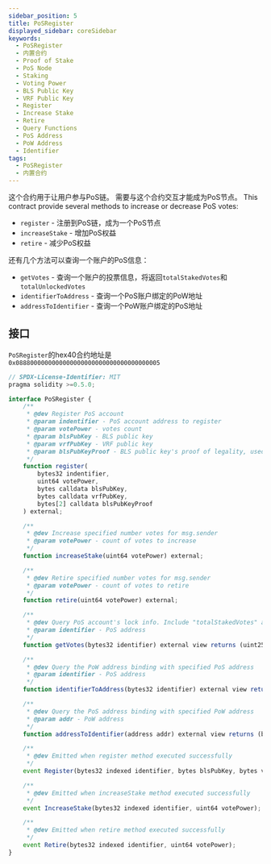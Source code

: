 ```yaml
---
sidebar_position: 5
title: PoSRegister
displayed_sidebar: coreSidebar
keywords:
  - PoSRegister
  - 内置合约
  - Proof of Stake
  - PoS Node
  - Staking
  - Voting Power
  - BLS Public Key
  - VRF Public Key
  - Register
  - Increase Stake
  - Retire
  - Query Functions
  - PoS Address
  - PoW Address
  - Identifier
tags:
  - PoSRegister
  - 内置合约
---
```


这个合约用于让用户参与PoS链。 需要与这个合约交互才能成为PoS节点。 This contract provide several methods to increase or decrease PoS votes:

- `register` - 注册到PoS链，成为一个PoS节点
- `increaseStake` - 增加PoS权益
- `retire` - 减少PoS权益

还有几个方法可以查询一个账户的PoS信息：

- `getVotes` - 查询一个账户的投票信息，将返回`totalStakedVotes`和`totalUnlockedVotes`
- `identifierToAddress` - 查询一个PoS账户绑定的PoW地址
- `addressToIdentifier` - 查询一个PoW账户绑定的PoS地址

## 接口

`PoSRegister`的hex40合约地址是`0x0888000000000000000000000000000000000005`

```js
// SPDX-License-Identifier: MIT
pragma solidity >=0.5.0;

interface PoSRegister {
    /**
     * @dev Register PoS account
     * @param indentifier - PoS account address to register
     * @param votePower - votes count
     * @param blsPubKey - BLS public key
     * @param vrfPubKey - VRF public key
     * @param blsPubKeyProof - BLS public key's proof of legality, used to against some attack, generated by conflux-rust fullnode
     */
    function register(
        bytes32 indentifier,
        uint64 votePower,
        bytes calldata blsPubKey,
        bytes calldata vrfPubKey,
        bytes[2] calldata blsPubKeyProof
    ) external;

    /**
     * @dev Increase specified number votes for msg.sender
     * @param votePower - count of votes to increase
     */
    function increaseStake(uint64 votePower) external;

    /**
     * @dev Retire specified number votes for msg.sender
     * @param votePower - count of votes to retire
     */
    function retire(uint64 votePower) external;

    /**
     * @dev Query PoS account's lock info. Include "totalStakedVotes" and "totalUnlockedVotes"
     * @param identifier - PoS address
     */
    function getVotes(bytes32 identifier) external view returns (uint256, uint256);

    /**
     * @dev Query the PoW address binding with specified PoS address
     * @param identifier - PoS address
     */
    function identifierToAddress(bytes32 identifier) external view returns (address);

    /**
     * @dev Query the PoS address binding with specified PoW address
     * @param addr - PoW address
     */
    function addressToIdentifier(address addr) external view returns (bytes32);

    /**
     * @dev Emitted when register method executed successfully
     */
    event Register(bytes32 indexed identifier, bytes blsPubKey, bytes vrfPubKey);

    /**
     * @dev Emitted when increaseStake method executed successfully
     */
    event IncreaseStake(bytes32 indexed identifier, uint64 votePower);

    /**
     * @dev Emitted when retire method executed successfully
     */
    event Retire(bytes32 indexed identifier, uint64 votePower);
}
```
